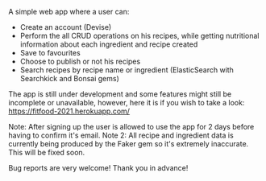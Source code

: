 A simple web app where a user can:
- Create an account (Devise)
- Perform the all CRUD operations on his recipes, while getting nutritional information about each ingredient and recipe created
- Save to favourites
- Choose to publish or not his recipes
- Search recipes by recipe name or ingredient (ElasticSearch with Searchkick and Bonsai gems)

The app is still under development and some features might still be incomplete or unavailable, however, here it is if you wish to take a look:
https://fitfood-2021.herokuapp.com/

Note: After signing up the user is allowed to use the app for 2 days before having to confirm it's email.
Note 2: All recipe and ingredient data is currently being produced by the Faker gem so it's extremely inaccurate. This will be fixed soon.

Bug reports are very welcome! Thank you in advance!
